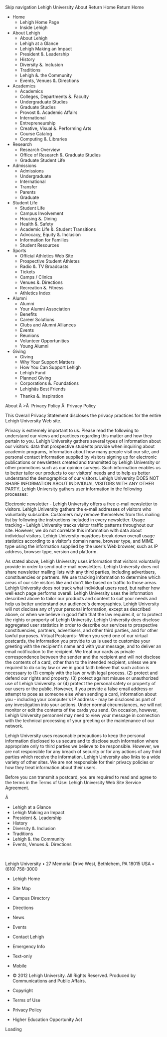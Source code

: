 Skip navigation Lehigh University About Return Home Return Home

*   Home
    *   Lehigh Home Page
    *   Inside Lehigh
*   About Lehigh
    *   About Lehigh
    *   Lehigh at a Glance
    *   Lehigh Making an Impact
    *   President &. Leadership
    *   History
    *   Diversity &. Inclusion
    *   Traditions
    *   Lehigh &. the Community
    *   Events, Venues &. Directions
*   Academics
    *   Academics
    *   Colleges, Departments &. Faculty
    *   Undergraduate Studies
    *   Graduate Studies
    *   Provost &. Academic Affairs
    *   International
    *   Entrepreneurship
    *   Creative, Visual &. Performing Arts
    *   Course Catalog
    *   Computing &. Libraries
*   Research
    *   Research Overview
    *   Office of Research &. Graduate Studies
    *   Graduate Student Life
*   Admissions
    *   Admissions
    *   Undergraduate
    *   International
    *   Transfer
    *   Parents
    *   Graduate
*   Student Life
    *   Student Life
    *   Campus Involvement
    *   Housing &. Dining
    *   Health &. Safety
    *   Academic Life &. Student Transitions
    *   Advocacy, Equity &. Inclusion
    *   Information for Families
    *   Student Resources
*   Sports
    *   Official Athletics Web Site
    *   Prospective Student Athletes
    *   Radio &. TV Broadcasts
    *   Tickets
    *   Camps / Clinics
    *   Venues &. Directions
    *   Recreation &. Fitness
    *   Athletics Index
*   Alumni
    *   Alumni
    *   Your Alumni Association
    *   Benefits
    *   Career Solutions
    *   Clubs and Alumni Alliances
    *   Events
    *   Reunions
    *   Volunteer Opportunities
    *   Young Alumni
*   Giving
    *   Giving
    *   Why Your Support Matters
    *   How You Can Support Lehigh
    *   Lehigh Fund
    *   Planned Giving
    *   Corporations &. Foundations
    *   Lehighâs Best Friends
    *   Thanks &. Inspiration

About Â >Â  Privacy Policy Â  Privacy Policy

This Overall Privacy Statement discloses the privacy practices for the entire Lehigh University Web site.

Privacy is extremely important to us. Please read the following to understand our views and practices regarding this matter and how they pertain to you. Lehigh University gathers several types of information about our visitors: data that prospective students provide when inquiring about academic programs, information about how many people visit our site, and personal contact information supplied by visitors signing up for electronic publications or newsletters created and transmitted by Lehigh University or other promotions such as our opinion surveys. Such information enables us to better tailor our products to our visitors' needs and to help us better understand the demographics of our visitors. Lehigh University DOES NOT SHARE INFORMATION ABOUT INDIVIDUAL VISITORS WITH ANY OTHER PARTY. Lehigh University gathers user information in the following processes:  
  
Electronic newsletter - Lehigh University offers a free e-mail newsletter to visitors. Lehigh University gathers the e-mail addresses of visitors who voluntarily subscribe. Customers may remove themselves from this mailing list by following the instructions included in every newsletter. Usage tracking - Lehigh University tracks visitor traffic patterns throughout our site. However, we do not correlate this information with data about individual visitors. Lehigh University may/does break down overall usage statistics according to a visitor's domain name, browser type, and MIME type using the information supplied by the user's Web browser, such as IP address, browser type, version and platform.

As stated above, Lehigh University uses information that visitors voluntarily provide in order to send out e-mail newsletters. Lehigh University does not share newsletter mailing lists with any third parties, including advertisers, constituencies or partners. We use tracking information to determine which areas of our site visitors like and don't like based on traffic to those areas. Lehigh University does not track what individual users read, but rather how well each page performs overall. Lehigh University uses the information described above to tailor our products and content to suit your needs and help us better understand our audience's demographics. Lehigh University will not disclose any of your personal information, except as described above, or when we believe in good faith that the law requires it, or to protect the rights or property of Lehigh University. Lehigh University does disclose aggregated user statistics in order to describe our services to prospective constituencies, partners, advertisers, and other third parties, and for other lawful purposes. Virtual Postcards- When you send one of our virtual postcards, the information you provide to us is used to customize your greeting with the recipient's name and with your message, and to deliver an email notification to the recipient. We treat our cards as private correspondence between the sender and the recipient and will not disclose the contents of a card, other than to the intended recipient, unless we are required to do so by law or we in good faith believe that such action is necessary to (1) comply with the law or with legal process. (2) protect and defend our rights and property. (3) protect against misuse or unauthorized use of Lehigh University. or (4) protect the personal safety or property of our users or the public. However, if you provide a false email address or attempt to pose as someone else when sending a card, information about you - including your computer's IP address - may be disclosed as part of any investigation into your actions. Under normal circumstances, we will not monitor or edit the contents of the cards you send. On occasion, however, Lehigh University personnel may need to view your message in connection with the technical processing of your greeting or the maintenance of our network.

Lehigh University uses reasonable precautions to keep the personal information disclosed to us secure and to disclose such information where appropriate only to third parties we believe to be responsible. However, we are not responsible for any breach of security or for any actions of any third parties which receive the information. Lehigh University also links to a wide variety of other sites. We are not responsible for their privacy policies or how they treat information about their users.

Before you can transmit a postcard, you are required to read and agree to the terms in the Terms of Use: Lehigh University Web Site Service Agreement.

Â   

*   Lehigh at a Glance
*   Lehigh Making an Impact
*   President &. Leadership
*   History
*   Diversity &. Inclusion
*   Traditions
*   Lehigh &. the Community
*   Events, Venues &. Directions

 

Lehigh University • 27 Memorial Drive West, Bethlehem, PA 18015 USA • (610) 758-3000 

*   Lehigh Home
*   Site Map
*   Campus Directory
*   Directions
*   News
*   Events
*   Contact Lehigh
*   Emergency Info
*   Text-only
*   Mobile

*   © 2012 Lehigh University. All Rights Reserved. Produced by Communications and Public Affairs.
*   Copyright
*   Terms of Use
*   Privacy Policy
*   Higher Education Opportunity Act

Loading